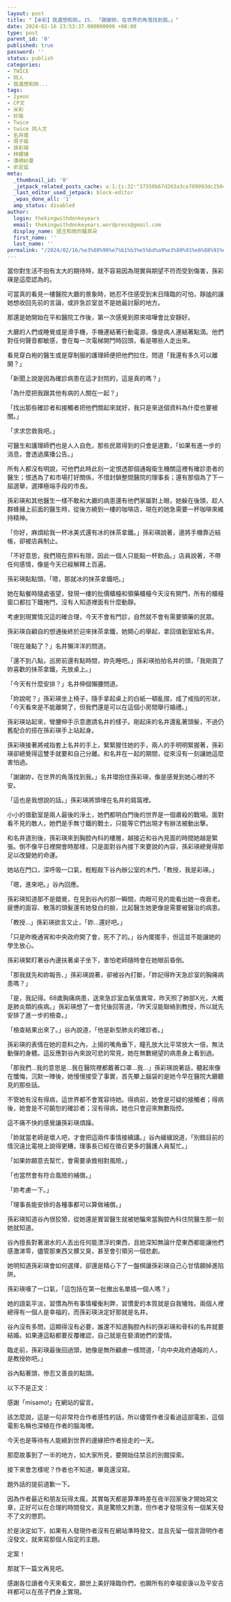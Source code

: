 ```yaml
---
layout: post
title: "【米彩】我還想和妳… 15. 「謝謝妳，在世界的角落找到我。」"
date: 2024-02-16 23:53:37.000000000 +08:00
type: post
parent_id: '0'
published: true
password: ''
status: publish
categories:
- TWICE
- 同人
- 我還想和妳...
tags:
- 2yeon
- CP文
- 米彩
- 紗瑜
- Twice
- twice 同人文
- 名井南
- 周子瑜
- 孫彩瑛
- 林娜璉
- 湊崎紗夏
- 俞定延
meta:
  _thumbnail_id: '0'
  _jetpack_related_posts_cache: a:1:{s:32:"37550b67d263a3ce789993dc25046c5f";a:2:{s:7:"expires";i:1737394187;s:7:"payload";a:6:{i:0;a:1:{s:2:"id";i:3959;}i:1;a:1:{s:2:"id";i:4001;}i:2;a:1:{s:2:"id";i:4005;}i:3;a:1:{s:2:"id";i:4048;}i:4;a:1:{s:2:"id";i:3962;}i:5;a:1:{s:2:"id";i:4104;}}}}
  _last_editor_used_jetpack: block-editor
  _wpas_done_all: '1'
  amp_status: disabled
author:
  login: thekingwithdonkeyears
  email: thekingwithdonkeyears.wordpress@gmail.com
  display_name: 國王和她的驢耳朵
  first_name: ''
  last_name: ''
permalink: "/2024/02/16/%e3%80%90%e7%b1%b3%e5%bd%a9%e3%80%91%e6%88%91%e9%82%84%e6%83%b3%e5%92%8c%e5%a6%b3-15-%e3%80%8c%e8%ac%9d%e8%ac%9d%e5%a6%b3%ef%bc%8c%e5%9c%a8%e4%b8%96%e7%95%8c%e7%9a%84%e8%a7%92%e8%90%bd/"
---
```


當你對生活不抱有太大的期待時，就不容易因為現實與期望不符而受到傷害，孫彩瑛是這麼認為的。

可當真的看見一樓醫院大廳的景象時，她忍不住感受到末日降臨的可怕，靜謐的讓她想收回先前的言論，或許急診室並不是她最討厭的地方。

那還是她開始在平和醫院工作後，第一次感覺到原來喧嘩會比安靜好。

大廳的人們或睡覺或是滑手機，手機連結著行動電源，像是病人連結著點滴。他們對任何聲音都敏感，會在每一次電梯開門時回頭，看是哪些人走出來。

看見穿白袍的醫生或是穿制服的護理師便把他們拉住，問道「我還有多久可以離開？」

「新聞上說是因為確診病患在這才封院的，這是真的嗎？」

「為什麼把我跟其他有病的人關在一起？」

「找出那些確診者和接觸者把他們關起來就好，我只是來送個資料為什麼也要被關。」

「求求您救我吧。」

可醫生和護理師們也是人人自危，那些民眾得到的只會是道歉，「如果有進一步的消息，會透過廣播公告。」

所有人都沒有明說，可他們此時此刻一定恨透那個通報衛生機關這裡有確診患者的醫生；恨透為了和市場打好關係，不惜封鎖整間醫院的理事長；還有那個為了下一屆選舉，選擇極端手段的市長。

孫彩瑛和其他醫生一樣不敢和大廳的病患還有他們家屬對上眼，她躲在後頭，趁人群蜂擁上前面的醫生時，從後方繞到一樓的咖啡店，現在的她急需要一杯咖啡來維持精神。

「你好，麻煩給我一杯冰美式還有冰的抹茶拿鐵。」孫彩瑛說著，邊將手機靠近結帳，卻被店員制止。

「不好意思，我們現在原料有限，因此一個人只能點一杯飲品。」店員說著，不帶任何感情，像是今天已經解釋上百遍。

孫彩瑛點點頭，「嗯，那就冰的抹茶拿鐵吧。」

她在點餐時隨處張望，發現一樓的批價櫃檯和領藥櫃檯今天沒有開門，所有的櫃檯窗口都拉下鐵捲門，沒有人知道裡面有什麼動靜。

考慮到現實情況這的確合理，今天不會有門診，自然就不會有需要領藥的民眾。

孫彩瑛自顧自的想通後終於迎來抹茶拿鐵，她開心的舉起，拿回值勤室給名井。

「現在幾點了？」名井懶洋洋的問道。

「還不到八點，巡房前還有點時間，妳先睡吧。」孫彩瑛拍拍名井的頭，「我剛買了妳喜歡的抹茶拿鐵，先放桌上。」

「今天有什麼安排？」名井伸個懶腰問道。

「妳說呢？」孫彩瑛坐上椅子，隨手拿起桌上的白紙一頓亂摺，成了戒指的形狀，「今天看來是不能離開了，但我們還是可以在這個小房間舉行婚禮。」

孫彩瑛站起來，彎腰伸手示意邀請名井的樣子。剛起床的名井還亂著頭髮，不過仍舊配合的搭在孫彩瑛手上站起身。

孫彩瑛接著將戒指套上名井的手上，緊緊握住她的手，兩人的手明明緊握著，孫彩瑛卻總覺得這雙手就要和自己分離。和名井在一起的期間，從來沒有一刻讓她這麼害怕過。

「謝謝妳，在世界的角落找到我。」名井環抱住孫彩瑛，像是感覺到她心裡的不安。

「這也是我想說的話。」孫彩瑛將頭埋在名井的肩窩裡。

小小的值勤室是兩人最後的淨土，她們都明白門後的世界是一個肅殺的戰場。面對看不見的敵人，她們是手無寸鐵的戰士，只能等它們出現才有辦法被動出擊。

和名井道別後，孫彩瑛來到胸腔內科的樓層，越接近和谷內見面的時間她越是緊張。倒不像平日裡開會時那樣，只是面對谷內接下來要說的內容，孫彩瑛總覺得那足以改變她的命運。

她站在門口，深呼吸一口氣，輕輕敲下谷內辦公室的木門，「教授，我是彩瑛。」

「嗯，進來吧。」谷內回應。

孫彩瑛知道那不是錯覺，在見到谷內的那一瞬間，肉眼可見的能看出她一夜衰老。疲憊的面容、散落的頭髮還有她發白的臉，比起醫生她更像是需要被醫治的病患。

「教授...」孫彩瑛欲言又止，「妳...還好吧。」

「只是昨晚通宵和中央政府開了會，死不了的。」谷內擺擺手，但這並不能讓她的學生放心。

孫彩瑛緊盯著谷內邊扶著桌子坐下，害怕老師隨時會在她眼前昏倒。

「那我就先和妳報告、」孫彩瑛說著，卻被谷內打斷，「妳記得昨天急診室的胸痛病患嗎？」

「是，我記得。68歲胸痛病患，送來急診室血氧值異常，昨天照了肺部X光，大概是肺炎類的疾病。」孫彩瑛想了一會兒後回答道，「昨天沒能聯絡到教授，所以就先安排了進一步的檢查。」

「檢查結果出來了。」谷內說道，「他是新型肺炎的確診者。」

孫彩瑛的表情在她的意料之內，上揚的嘴角垂下，瞳孔放大比平常放大一倍，無法動彈的身體。這反應對谷內來說可悲的常見，她在無數絕望的病患身上看到過。

「那我們...我的意思是...我在醫院裡都戴著口罩...我...」孫彩瑛說著話，聽起來像在懺悔，沉默一陣後，她慢慢接受了事實，首先攀上腦袋的是她今早在醫院大廳聽見的那些話。

不管她有沒有得病，這世界都不會寬容待她。得病前，她會是可疑的接觸者；得病後，她會是不可饒恕的確診者；沒有得病，她也只會迎來無數指控。

這不痛不快的感覺讓孫彩瑛煩躁。

「妳就當老師是壞人吧，才會把這兩件事情接續講。」谷內緩緩說道，「別館目前的情況遠比電視上說得更糟，理事長已經在徵召更多的醫護人員幫忙。」

「如果妳願意去幫忙，會需要承擔相對風險。」

「也當然會有符合風險的補償。」

「妳考慮一下。」

「理事長能安排的各種事都可以算做補償。」

孫彩瑛知道谷內很狡猾，從她還是實習醫生就被她騙來當胸腔內科住院醫生那一刻她就知道。

谷內擅長對著溺水的人丟出任何能漂浮的東西，且她深知無論什麼東西都能讓他們感激涕零，儘管那東西又髒又臭，甚至會引領另一個悲劇。

她明知道孫彩瑛會如何選擇，卻還是精心下了一盤棋讓孫彩瑛自己心甘情願掉進陷阱。

孫彩瑛嘆了一口氣，「這包括在第一批撤出名單插一個人嗎？」

她的語氣平淡，習慣為所有事情權衡利弊，習慣愛的本質就是自我犧牲。兩個人裡總得有一個人是幸福的，而孫彩瑛決定好那就是名井。

谷內沒有多問，這顯得沒有必要，誰還不知道胸腔內科的孫彩瑛和骨科的名井就要結婚。如果連這點都要反覆確認，自己就是在褻瀆她們的愛情。

臨走前，孫彩瑛最後回過頭，她像是無所顧慮一樣問道，「向中央政府通報的人，是教授妳吧。」

谷內點著頭，慘忍又善良的點頭。

以下不是正文：

感謝「misamo!」在網站的留言。

該怎麼說，這是一句非常符合作者感性的話，所以儘管作者沒看過這部電影，這個電影名稱也深植在作者的腦海裡。

今天也是等待有人能繞到世界的邊緣把作者撿走的一天。

那麼故事到了一半的地方，如大家所見，要開始往禁忌的別館探索。

接下來會怎樣呢？作者也不知道，畢竟還沒寫。

題外話的提前道歉一下。

因為作者最近和朋友玩得太瘋，其實每天都是算準時差在夜半回家後才開始寫文章，正好可以在合理的時間發文，真是驚險又刺激，但作者才發現沒有一個某天發不了文的懲罰。

於是決定如下，如果有人發現作者沒有在網站準時發文，並且先留一個言證明作者沒發文，就來寫那個人指定的主題。

定案！

那就下一篇文再見吧。

感謝各位讀者今天來看文，願世上美好降臨你們，也願所有的幸福安康以及平安吉祥都可以在孩子們身上實現。
